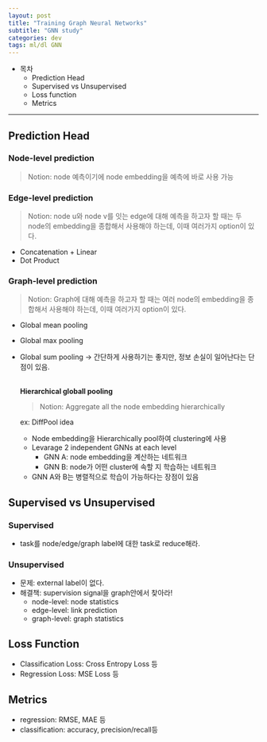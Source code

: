 ```yaml
---
layout: post
title: "Training Graph Neural Networks"
subtitle: "GNN study"
categories: dev
tags: ml/dl GNN
---
```


- 목차
  - Prediction Head
  - Supervised vs Unsupervised
  - Loss function
  - Metrics

---

## Prediction Head

### Node-level prediction

> Notion: node 예측이기에 node embedding을 예측에 바로 사용 가능

### Edge-level prediction

> Notion: node u와 node v를 잇는 edge에 대해 예측을 하고자 할 때는 두 node의 embedding을 종합해서 사용해야 하는데, 이때 여러가지 option이 있다.

- Concatenation + Linear
- Dot Product

### Graph-level prediction

> Notion: Graph에 대해 예측을 하고자 할 때는 여러 node의 embedding을 종합해서 사용해야 하는데, 이때 여러가지 option이 있다.

- Global mean pooling
- Global max pooling
- Global sum pooling
  -> 간단하게 사용하기는 좋지만, 정보 손실이 일어난다는 단점이 있음.

  **<br/>Hierarchical globall pooling**

  > Notion: Aggregate all the node embedding hierarchically

  ex: DiffPool idea

  - Node embedding을 Hierarchically pool하여 clustering에 사용
  - Levarage 2 independent GNNs at each level
    - GNN A: node embedding을 계산하는 네트워크
    - GNN B: node가 어떤 cluster에 속할 지 학습하는 네트워크
  - GNN A와 B는 병렬적으로 학습이 가능하다는 장점이 있음

## Supervised vs Unsupervised

### Supervised

- task를 node/edge/graph label에 대한 task로 reduce해라.

### Unsupervised

- 문제: external label이 없다.
- 해결책: supervision signal을 graph안에서 찾아라!
  - node-level: node statistics
  - edge-level: link prediction
  - graph-level: graph statistics

## Loss Function

- Classification Loss: Cross Entropy Loss 등
- Regression Loss: MSE Loss 등

## Metrics

- regression: RMSE, MAE 등
- classification: accuracy, precision/recall등
